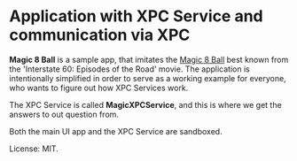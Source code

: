 #  Application with XPC Service and communication via XPC

**Magic 8 Ball** is a sample app, that imitates the [Magic 8 Ball](https://www.imdb.com/title/tt0165832/mediaviewer/rm1258372352)  best known from the 'Interstate 60: Episodes of the Road' movie.
The application is intentionally simplified in order to serve as a working example for everyone, who wants to figure out how XPC Services work.

The XPC Service is called **MagicXPCService**, and this is where we get the answers to out question from. 

Both the main UI app and the XPC Service are sandboxed. 

License: MIT.


